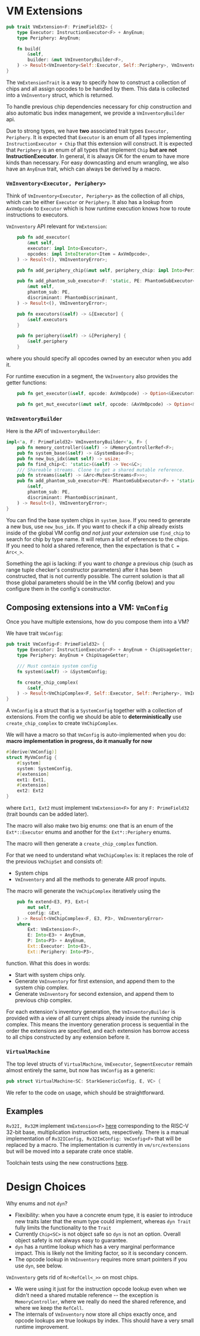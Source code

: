 # VM Extensions

```rust
pub trait VmExtension<F: PrimeField32> {
    type Executor: InstructionExecutor<F> + AnyEnum;
    type Periphery: AnyEnum;

    fn build(
        &self,
        builder: &mut VmInventoryBuilder<F>,
    ) -> Result<VmInventory<Self::Executor, Self::Periphery>, VmInventoryError>;
}
```

The `VmExtensionTrait` is a way to specify how to construct a collection of chips and all assign opcodes to be handled by them. This data is collected into a `VmInventory` struct, which is returned.

To handle previous chip dependencies necessary for chip construction and also automatic bus index management, we provide a `VmInventoryBuilder` api.

Due to strong types, we have **two** associated trait types `Executor, Periphery`. It is expected that `Executor` is an enum of all types implementing `InstructionExecutor + Chip` that this extension will construct. It is expected that `Periphery` is an enum of all types that implement `Chip` **but are not InstructionExecutor**. In general, it is always OK for the enum to have more kinds than necessary. For easy downcasting and enum wrangling, we also have an `AnyEnum` trait, which can always be derived by a macro.

### `VmInventory<Executor, Periphery>`

Think of `VmInventory<Executor, Periphery>` as the collection of all chips, which can be either `Executor` or `Periphery`. It also has a lookup from `AxVmOpcode` to `Executor` which is how runtime execution knows how to route instructions to executors.

`VmInventory` API relevant for `VmExtension`:

```rust
    pub fn add_executor(
        &mut self,
        executor: impl Into<Executor>,
        opcodes: impl IntoIterator<Item = AxVmOpcode>,
    ) -> Result<(), VmInventoryError>;

    pub fn add_periphery_chip(&mut self, periphery_chip: impl Into<Periphery>);

    pub fn add_phantom_sub_executor<F: 'static, PE: PhantomSubExecutor<F> + 'static>(
        &mut self,
        phantom_sub: PE,
        discriminant: PhantomDiscriminant,
    ) -> Result<(), VmInventoryError>;

    pub fn executors(&self) -> &[Executor] {
        &self.executors
    }

    pub fn periphery(&self) -> &[Periphery] {
        &self.periphery
    }
```

where you should specify all opcodes owned by an executor when you add it.

For runtime execution in a segment, the `VmInventory` also provides the getter functions:

```rust
    pub fn get_executor(&self, opcode: AxVmOpcode) -> Option<&Executor>;

    pub fn get_mut_executor(&mut self, opcode: &AxVmOpcode) -> Option<&mut Executor>;
```

### `VmInventoryBuilder`

Here is the API of `VmInventoryBuilder`:

```rust
impl<'a, F: PrimeField32> VmInventoryBuilder<'a, F> {
    pub fn memory_controller(&self) -> &MemoryControllerRef<F>;
    pub fn system_base(&self) -> &SystemBase<F>;
    pub fn new_bus_idx(&mut self) -> usize;
    pub fn find_chip<C: 'static>(&self) -> Vec<&C>;
    /// Shareable streams. Clone to get a shared mutable reference.
    pub fn streams(&self) -> &Arc<Mutex<Streams<F>>>;
    pub fn add_phantom_sub_executor<PE: PhantomSubExecutor<F> + 'static>(
        &self,
        phantom_sub: PE,
        discriminant: PhantomDiscriminant,
    ) -> Result<(), VmInventoryError>;
}
```

You can find the base system chips in `system_base`. If you need to generate a new bus, use `new_bus_idx`. If you want to check if a chip already exists inside of the global VM config _and not just your extension_ use `find_chip` to search for chip by type name. It will return a list of references to the chips. If you need to hold a shared reference, then the expectation is that `C = Arc<_>`.

Something the api is lacking: if you want to _change_ a previous chip (such as range tuple checker's constructor parameters) after it has been constructed, that is not currently possible. The current solution is that all those global parameters should be in the VM config (below) and you configure them in the config's constructor.

## Composing extensions into a VM: `VmConfig`

Once you have multiple extensions, how do you compose them into a VM?

We have trait `VmConfig`:

```rust
pub trait VmConfig<F: PrimeField32> {
    type Executor: InstructionExecutor<F> + AnyEnum + ChipUsageGetter;
    type Periphery: AnyEnum + ChipUsageGetter;

    /// Must contain system config
    fn system(&self) -> &SystemConfig;

    fn create_chip_complex(
        &self,
    ) -> Result<VmChipComplex<F, Self::Executor, Self::Periphery>, VmInventoryError>;
}
```

A `VmConfig` is a struct that is a `SystemConfig` together with a collection of extensions. From the config we should be able to **deterministically** use `create_chip_complex` to create `VmChipComplex`.

We will have a macro so that `VmConfig` is auto-implemented
when you do: **macro implementation in progress, do it manually for now**

```rust
#[derive(VmConfig)]
struct MyVmConfig {
    #[system]
    system: SystemConfig,
    #[extension]
    ext1: Ext1,
    #[extension]
    ext2: Ext2
}
```

where `Ext1, Ext2` must implement `VmExtension<F>` for any `F: PrimeField32` (trait bounds can be added later).

The macro will also make two big enums: one that is an enum of the `Ext*::Executor` enums and another for the `Ext*::Periphery` enums.

The macro will then generate a `create_chip_complex` function.

For that we need to understand what `VmChipComplex` is: it replaces the role of the previous `VmChipSet` and consists of:

- System chips
- `VmInventory`
  and all the methods to generate AIR proof inputs.

The macro will generate the `VmChipComplex` iteratively using the

```rust
    pub fn extend<E3, P3, Ext>(
        mut self,
        config: &Ext,
    ) -> Result<VmChipComplex<F, E3, P3>, VmInventoryError>
    where
        Ext: VmExtension<F>,
        E: Into<E3> + AnyEnum,
        P: Into<P3> + AnyEnum,
        Ext::Executor: Into<E3>,
        Ext::Periphery: Into<P3>,
```

function. What this does in words:

- Start with system chips only.
- Generate `VmInventory` for first extension, and append them to the system chip complex.
- Generate `VmInventory` for second extension, and append them to previous chip complex.

For each extension's inventory generation, the `VmInventoryBuilder` is provided with a view of all current chips already inside the running chip complex. This means the inventory generation process is sequential in the order the extensions are specified, and each extension has borrow access to all chips constructed by any extension before it.

### `VirtualMachine`

The top level structs of `VirtualMachine`, `VmExecutor`, `SegmentExecutor` remain almost entirely the same, but now has `VmConfig` as a generic:

```rust
pub struct VirtualMachine<SC: StarkGenericConfig, E, VC> {
```

We refer to the code on usage, which should be straightforward.

## Examples

`Rv32I, Rv32M` implement `VmExtension<F>` [here](https://github.com/axiom-crypto/afs-prototype/blob/main/vm/src/extensions/rv32im.rs) corresponding to the RISC-V 32-bit base, multiplication instruction sets, respectively. There is a manual implementation of `Rv32IConfig, Rv32ImConfig: VmConfig<F>` that will be replaced by a macro. The implementation is currently in `vm/src/extensions` but will be moved into a separate crate once stable.

Toolchain tests using the new constructions [here](https://github.com/axiom-crypto/afs-prototype/blob/2cc5c3b28e3fd6d8a01c1edce76f8da3aaffbafe/toolchain/tests/src/basic_tests.rs#L21).

# Design Choices

Why enums and not `dyn`?

- Flexibility: when you have a concrete enum type, it is easier to introduce new traits later that the enum type could implement, whereas `dyn Trait` fully limits the functionality to the `Trait`
- Currently `Chip<SC>` is not object safe so `dyn` is not an option. Overall object safety is not always easy to guarantee.
- `dyn` has a runtime lookup which has a very marginal performance impact. This is likely not the limiting factor, so it is secondary concern.
- The opcode lookup in `VmInventory` requires more smart pointers if you use `dyn`, see below.

`VmInventory` gets rid of `Rc<RefCell<_>>` on most chips.

- We were using it just for the instruction opcode lookup even when we didn't need a shared mutable reference -- the exception is `MemoryController`, where we really do need the shared reference, and where we keep the `RefCell`.
- The internals of `VmInventory` now store all chips exactly once, and opcode lookups are true lookups by index. This should have a very small runtime improvement.
